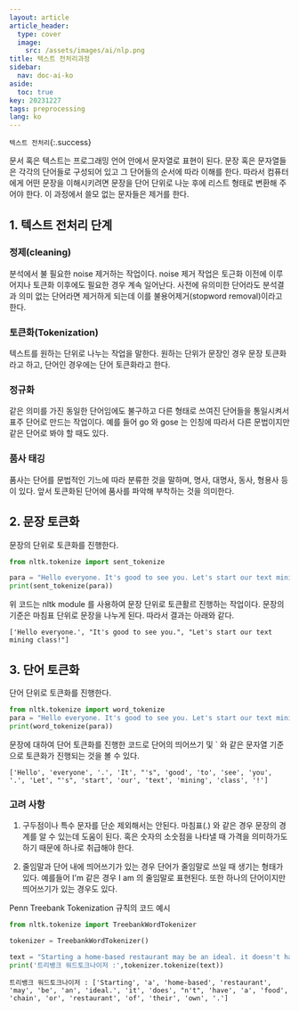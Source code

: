 ```yaml
---
layout: article
article_header:
  type: cover
  image:
    src: /assets/images/ai/nlp.png
title: 텍스트 전처리과정
sidebar:
  nav: doc-ai-ko
aside:
  toc: true
key: 20231227
tags: preprocessing
lang: ko
---
```

`텍스트 전처리`{:.success}

문서 혹은 텍스트는 프로그래밍 언어 안에서 문자열로 표현이 된다. 문장 혹은 문자열들은 각각의 단어들로 구성되어 있고 그 단어들의 순서에 따라 이해를 한다.
따라서 컴퓨터에게 어떤 문장을 이해시키려면 문장을 단어 단위로 나눈 후에 리스트 형태로 변환해 주어야 한다. 이 과정에서 쓸모 없는 문자들은 제거를 한다.

<!--more-->
## 1. 텍스트 전처리 단계
### 정제(cleaning)
분석에서 불 필요한 noise 제거하는 작업이다. noise 제거 작업은 토근화 이전에 이루어지나 토큰화 이후에도 필요한 경우 계속 일어난다. 사전에 유의미한 단어라도 분석결과 의미 없는 단어라면 제거하게 되는데 이를 불용어제거(stopword removal)이라고 한다.

### 토큰화(Tokenization)
텍스트를 원하는 단위로 나누는 작업을 말한다. 원하는 단위가 문장인 경우 문장 토큰화라고 하고, 단어인 경우에는 단어 토큰화라고 한다.

### 정규화
같은 의미를 가진 동일한 단어임에도 불구하고 다른 형태로 쓰여진 단어들을 통일시켜서 표주 단어로 만드는 작업이다. 예를 들어 go 와 gose 는 인칭에 따라서 다른 문법이지만 같은 단어로 봐야 할 때도 있다.

### 품사 태깅
품사는 단어를 문법적인 기느에 따라 분류한 것을 말하며, 명사, 대명사, 동사, 형용사 등이 있다. 앞서 토큰화된 단어에 품사를 파악해 부착하는 것을 의미한다.

## 2. 문장 토큰화
문장의 단위로 토큰화를 진행한다.
```python
from nltk.tokenize import sent_tokenize

para = "Hello everyone. It's good to see you. Let's start our text mining class!"
print(sent_tokenize(para))
```
위 코드는 nltk module 를 사용하여 문장 단위로 토큰활르 진행하는 작업이다. 문장의 기준은 마침표 단위로 문장을 나누게 된다. 따라서 결과는 아래와 같다.

```text
['Hello everyone.', "It's good to see you.", "Let's start our text mining class!"]
```

## 3. 단어 토큰화
단어 단위로 토큰화를 진행한다.
```python
from nltk.tokenize import word_tokenize
para = "Hello everyone. It's good to see you. Let's start our text mining class!"
print(word_tokenize(para))
```
문장에 대하여 단어 토큰화를 진행한 코드로 단어의 띄어쓰기 및 ` 와 같은 문자열 기준으로 토큰화가 진행되는 것을 볼 수 있다.
```text
['Hello', 'everyone', '.', 'It', "'s", 'good', 'to', 'see', 'you', '.', 'Let', "'s", 'start', 'our', 'text', 'mining', 'class', '!']
```

### 고려 사항
1. 구두점이나 특수 문자를 단순 제외해서는 안된다.
마침표(.) 와 같은 경우 문장의 경계를 알 수 있는데 도움이 된다. 혹은 숫자의 소숫점을 나타낼 때 가격을 의미하가도 하기 때문에 하나로 취급해야 한다.

2. 줄임말과 단어 내에 띄어쓰기가 있는 경우
단어가 줄임말로 쓰일 때 생기는 형태가 있다. 예를들어 I'm 같은 경우 I am 의 줄임말로 표현된다. 또한 하나의 단어이지만 띄어쓰기가 있는 경우도 있다.

Penn Treebank Tokenization 규칙의 코드 예시
```python
from nltk.tokenize import TreebankWordTokenizer

tokenizer = TreebankWordTokenizer()

text = "Starting a home-based restaurant may be an ideal. it doesn't have a food chain or restaurant of their own."
print('트리뱅크 워드토크나이저 :',tokenizer.tokenize(text))
```
```text
트리뱅크 워드토크나이저 : ['Starting', 'a', 'home-based', 'restaurant', 'may', 'be', 'an', 'ideal.', 'it', 'does', "n't", 'have', 'a', 'food', 'chain', 'or', 'restaurant', 'of', 'their', 'own', '.']
```
